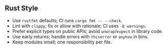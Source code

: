## Rust Style

- Use `rustfmt` defaults; CI runs `cargo fmt -- --check`.
- Lint with `clippy`; fix or allow with rationale; CI uses `-D warnings`.
- Prefer explicit types on public APIs; avoid `unwrap`/`expect` in library code.
- Use early returns; handle errors with `thiserror` or `anyhow` in bins.
- Keep modules small; one responsibility per file.


